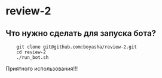 # review-2
## Что нужно сделать для запуска бота?
```commandline
    git clone git@github.com:boyasha/review-2.git
    cd review-2
    ./run_bot.sh
```

Приятного использования!!!
